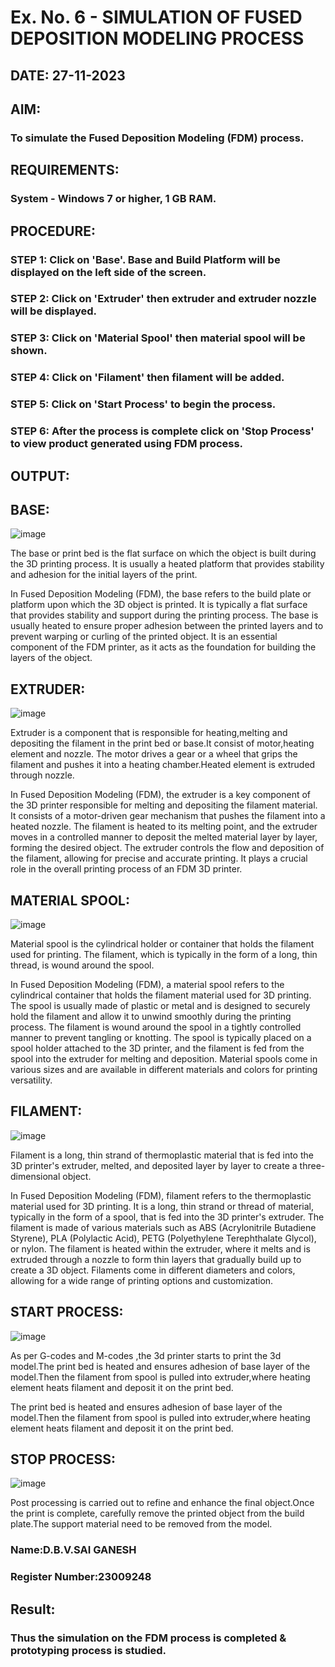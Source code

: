 # Ex. No. 6 - SIMULATION OF FUSED DEPOSITION MODELING PROCESS

## DATE: 27-11-2023
## AIM:
### To simulate the Fused Deposition Modeling (FDM) process.

## REQUIREMENTS:
### System - Windows 7 or higher, 1 GB RAM.

## PROCEDURE:
### STEP 1: Click on 'Base'. Base and Build Platform will be displayed on the left side of the screen.
### STEP 2: Click on 'Extruder' then extruder and extruder nozzle will be displayed.
### STEP 3: Click on 'Material Spool' then material spool will be shown.
### STEP 4: Click on 'Filament' then filament will be added.
### STEP 5: Click on 'Start Process' to begin the process.
### STEP 6: After the process is complete click on 'Stop Process' to view product generated using FDM process.

## OUTPUT:
## BASE:
![image](https://github.com/saiganesh2006/Ex.-No---6.-SIMULATION-OF-FUSED-DEPOSITION-MODELING-PROCESS/assets/145742342/4058469d-2640-4d1c-bb1b-2b69966c3fb3)

The base or print bed is the flat surface on which the object is built during the 3D printing process. It is usually a heated platform that provides stability and adhesion for the initial layers of the print.
       
In Fused Deposition Modeling (FDM), the base refers to the build plate or platform upon which the 3D object is printed. It is typically a flat surface that provides stability and support during the printing process. The base is usually heated to ensure proper adhesion between the printed layers and to prevent warping or curling of the printed object. It is an essential component of the FDM printer, as it acts as the foundation for building the layers of the object.

## EXTRUDER:
![image](https://github.com/saiganesh2006/Ex.-No---6.-SIMULATION-OF-FUSED-DEPOSITION-MODELING-PROCESS/assets/145742342/795850bb-fe2a-4f81-95c2-60271efec9d7)

Extruder is a component that is responsible for heating,melting and depositing the filament in the print bed or base.It consist of motor,heating element and nozzle. The motor drives a gear or a wheel that grips the filament and pushes it into a heating chamber.Heated element is extruded through nozzle.

 In Fused Deposition Modeling (FDM), the extruder is a key component of the 3D printer responsible for melting and depositing the filament material. It consists of a motor-driven gear mechanism that pushes the filament into a heated nozzle. The filament is heated to its melting point, and the extruder moves in a controlled manner to deposit the melted material layer by layer, forming the desired object. The extruder controls the flow and deposition of the filament, allowing for precise and accurate printing. It plays a crucial role in the overall printing process of an FDM 3D printer.

## MATERIAL SPOOL:
![image](https://github.com/saiganesh2006/Ex.-No---6.-SIMULATION-OF-FUSED-DEPOSITION-MODELING-PROCESS/assets/145742342/672062f7-4419-426d-b33d-7d0523a80ca3)

Material spool is the cylindrical holder or container that holds the filament used for printing. The filament, which is typically in the form of a long, thin thread, is wound around the spool.

 In Fused Deposition Modeling (FDM), a material spool refers to the cylindrical container that holds the filament material used for 3D printing. The spool is usually made of plastic or metal and is designed to securely hold the filament and allow it to unwind smoothly during the printing process. The filament is wound around the spool in a tightly controlled manner to prevent tangling or knotting. The spool is typically placed on a spool holder attached to the 3D printer, and the filament is fed from the spool into the extruder for melting and deposition. Material spools come in various sizes and are available in different materials and colors for printing versatility.
## FILAMENT:
![image](https://github.com/saiganesh2006/Ex.-No---6.-SIMULATION-OF-FUSED-DEPOSITION-MODELING-PROCESS/assets/145742342/5838d210-0b37-4bfc-9593-0e0115372a4f)

Filament is a long, thin strand of thermoplastic material that is fed into the 3D printer's extruder, melted, and deposited layer by layer to create a three-dimensional object.

In Fused Deposition Modeling (FDM), filament refers to the thermoplastic material used for 3D printing. It is a long, thin strand or thread of material, typically in the form of a spool, that is fed into the 3D printer's extruder. The filament is made of various materials such as ABS (Acrylonitrile Butadiene Styrene), PLA (Polylactic Acid), PETG (Polyethylene Terephthalate Glycol), or nylon. The filament is heated within the extruder, where it melts and is extruded through a nozzle to form thin layers that gradually build up to create a 3D object. Filaments come in different diameters and colors, allowing for a wide range of printing options and customization.
## START PROCESS:
![image](https://github.com/saiganesh2006/Ex.-No---6.-SIMULATION-OF-FUSED-DEPOSITION-MODELING-PROCESS/assets/145742342/e052f2ec-b70b-4eb7-91ac-b7d18bcc7994)

As per G-codes and M-codes ,the 3d printer starts to print the 3d model.The print bed is heated and ensures adhesion of base layer of the model.Then the filament from spool is pulled into extruder,where heating element heats filament and deposit it on the print bed.

The print bed is heated and ensures adhesion of base layer of the model.Then the filament from spool is pulled into extruder,where heating element heats filament and deposit it on the print bed.

## STOP PROCESS:
![image](https://github.com/saiganesh2006/Ex.-No---6.-SIMULATION-OF-FUSED-DEPOSITION-MODELING-PROCESS/assets/145742342/d4e505b1-9424-4258-b823-f5862fee5b5b)

Post processing is carried out to refine and enhance the final object.Once the print is complete, carefully remove the printed object from the build plate.The support material need to be removed from the model.
 

### Name:D.B.V.SAI GANESH
### Register Number:23009248

## Result:
### Thus the simulation on the FDM process is completed & prototyping process is studied.
